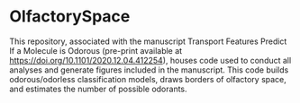 # OlfactorySpace
This repository, associated with the manuscript Transport Features Predict If a Molecule is Odorous (pre-print available at https://doi.org/10.1101/2020.12.04.412254), houses code used to conduct all analyses and generate figures included in the manuscript. This code builds odorous/odorless classification models, draws borders of olfactory space, and estimates the number of possible odorants. 
